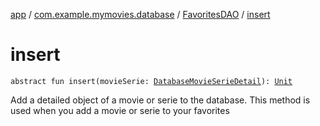 [app](../../index.md) / [com.example.mymovies.database](../index.md) / [FavoritesDAO](index.md) / [insert](./insert.md)

# insert

`abstract fun insert(movieSerie: `[`DatabaseMovieSerieDetail`](../-database-movie-serie-detail/index.md)`): `[`Unit`](https://kotlinlang.org/api/latest/jvm/stdlib/kotlin/-unit/index.html)

Add a detailed object of a movie or serie to the database.
This method is used when you add a movie or serie to your favorites

